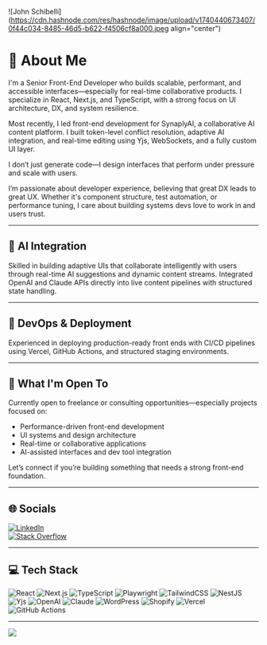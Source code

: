 ![John Schibelli](https://cdn.hashnode.com/res/hashnode/image/upload/v1740440673407/0f44c034-8485-46d5-b622-f4506cf8a000.jpeg align="center")
# 💫 About Me

I'm a Senior Front-End Developer who builds scalable, performant, and accessible interfaces—especially for real-time collaborative products. I specialize in React, Next.js, and TypeScript, with a strong focus on UI architecture, DX, and system resilience.

Most recently, I led front-end development for SynaplyAI, a collaborative AI content platform. I built token-level conflict resolution, adaptive AI integration, and real-time editing using Yjs, WebSockets, and a fully custom UI layer.

I don’t just generate code—I design interfaces that perform under pressure and scale with users.

I’m passionate about developer experience, believing that great DX leads to great UX. Whether it's component structure, test automation, or performance tuning, I care about building systems devs love to work in and users trust.

---

## 🤖 AI Integration

Skilled in building adaptive UIs that collaborate intelligently with users through real-time AI suggestions and dynamic content streams. Integrated OpenAI and Claude APIs directly into live content pipelines with structured state handling.

---

## 🚀 DevOps & Deployment

Experienced in deploying production-ready front ends with CI/CD pipelines using Vercel, GitHub Actions, and structured staging environments.

---

## 💼 What I'm Open To

Currently open to freelance or consulting opportunities—especially projects focused on:
- Performance-driven front-end development
- UI systems and design architecture
- Real-time or collaborative applications
- AI-assisted interfaces and dev tool integration

Let’s connect if you’re building something that needs a strong front-end foundation.

---

## 🌐 Socials

[![LinkedIn](https://img.shields.io/badge/LinkedIn-%230077B5.svg?logo=linkedin&logoColor=white)](https://linkedin.com/in/johnschibelli)  
[![Stack Overflow](https://img.shields.io/badge/-Stackoverflow-FE7A16?logo=stack-overflow&logoColor=white)](https://stackoverflow.com/users/john-schibelli)  

---

## 💻 Tech Stack

![React](https://img.shields.io/badge/react-%2320232a.svg?style=for-the-badge&logo=react&logoColor=%2361DAFB)
![Next.js](https://img.shields.io/badge/next.js-000000?style=for-the-badge&logo=nextdotjs&logoColor=white)
![TypeScript](https://img.shields.io/badge/typescript-%23007ACC.svg?style=for-the-badge&logo=typescript&logoColor=white)
![Playwright](https://img.shields.io/badge/playwright-2E2E2E?style=for-the-badge&logo=playwright&logoColor=white)
![TailwindCSS](https://img.shields.io/badge/tailwindcss-%2338B2AC.svg?style=for-the-badge&logo=tailwind-css&logoColor=white)
![NestJS](https://img.shields.io/badge/nestjs-%23E0234E.svg?style=for-the-badge&logo=nestjs&logoColor=white)
![Yjs](https://img.shields.io/badge/yjs-collaboration-green?style=for-the-badge)
![OpenAI](https://img.shields.io/badge/openai-412991?style=for-the-badge&logo=openai&logoColor=white)
![Claude](https://img.shields.io/badge/claude-ai-%23f3e800.svg?style=for-the-badge)
![WordPress](https://img.shields.io/badge/WordPress-21759B?style=for-the-badge&logo=wordpress&logoColor=white)
![Shopify](https://img.shields.io/badge/shopify-96BF48?style=for-the-badge&logo=shopify&logoColor=white)
![Vercel](https://img.shields.io/badge/vercel-%23000000.svg?style=for-the-badge&logo=vercel&logoColor=white)
![GitHub Actions](https://img.shields.io/badge/githubactions-2088FF?style=for-the-badge&logo=github-actions&logoColor=white)

---

[![](https://visitcount.itsvg.in/api?id=jschibelli&icon=0&color=0)](https://visitcount.itsvg.in)
